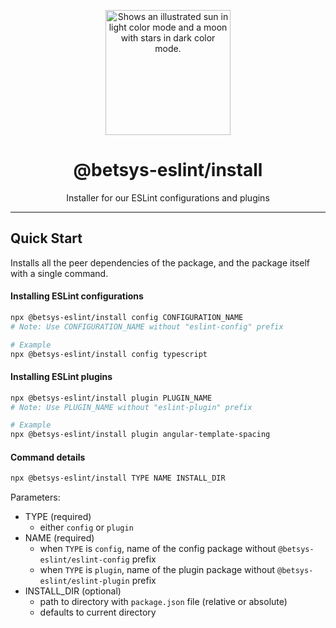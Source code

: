 <p align="center">
  <picture>
    <source media="(prefers-color-scheme: dark)" srcset="https://user-images.githubusercontent.com/19550608/189107427-33501040-d335-4081-a339-0532a88cc5be.svg">
    <source media="(prefers-color-scheme: light)" srcset="https://user-images.githubusercontent.com/19550608/189107408-a7845b2c-1256-4489-8de5-2891b60f7b16.svg">
    <img width="200px" alt="Shows an illustrated sun in light color mode and a moon with stars in dark color mode." src="https://user-images.githubusercontent.com/19550608/189107408-a7845b2c-1256-4489-8de5-2891b60f7b16.svg">
  </picture>
</p>
<h1 align="center">@betsys-eslint/install</h1>
<p align="center">Installer for our ESLint configurations and plugins</p>

---

## Quick Start

Installs all the peer dependencies of the package, and the package itself with a single command.

#### Installing ESLint configurations

```bash
npx @betsys-eslint/install config CONFIGURATION_NAME
# Note: Use CONFIGURATION_NAME without "eslint-config" prefix

# Example
npx @betsys-eslint/install config typescript
```

#### Installing ESLint plugins
```bash
npx @betsys-eslint/install plugin PLUGIN_NAME
# Note: Use PLUGIN_NAME without "eslint-plugin" prefix

# Example
npx @betsys-eslint/install plugin angular-template-spacing
```

#### Command details
```bash
npx @betsys-eslint/install TYPE NAME INSTALL_DIR
```

Parameters:
- TYPE (required)
  - either `config` or `plugin`
- NAME (required)
  - when `TYPE` is `config`, name of the config package without `@betsys-eslint/eslint-config` prefix
  - when `TYPE` is `plugin`, name of the plugin package without `@betsys-eslint/eslint-plugin` prefix
- INSTALL_DIR (optional)
  - path to directory with `package.json` file (relative or absolute)
  - defaults to current directory


